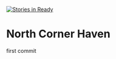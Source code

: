 [![Stories in Ready](https://badge.waffle.io/sdco-partners/north-corner-haven.png?label=ready&title=Ready)](https://waffle.io/sdco-partners/north-corner-haven)
# North Corner Haven
first commit